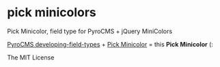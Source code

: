 # pick minicolors
Pick Minicolor, field type for PyroCMS + jQuery MiniColors

[PyroCMS developing-field-types](http://docs.pyrocms.com/2.1/manual/developers/addons/developing-field-types) + [Pick Minicolor](https://github.com/claviska/jquery-miniColors/) = this **Pick Minicolor** (:


The MIT License
